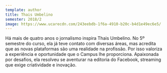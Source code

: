 ```yaml
---
template: author
title: Thais Umbelino
semester: 2018/2
image: https://www.ucarecdn.com/243eebdb-1f6a-4910-b20c-b4d1e49ec6e5/
---
```

Há mais de quatro anos o jornalismo inspira Thais Umbelino. No 5º semestre do curso, ela já teve contato com diversas áreas, mas acredita que as novas plataformas são uma realidade na profissão. Por isso valoriza a experiência e oportunidade que o Campus lhe proporciona. Apaixonada por desafios, ela resolveu se aventurar na editoria do Facebook, streaming que exige criatividade e inovação.
